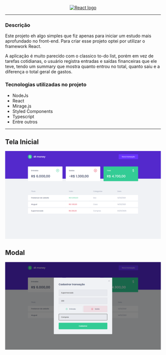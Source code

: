 <p align="center">
  <a href="http://nestjs.com/" target="blank"><img src="https://cdn.freebiesupply.com/logos/large/2x/react-1-logo-svg-vector.svg" width="200" alt="React logo" /></a>
</p>

---

### Descrição

Este projeto eh algo simples que fiz apenas para iniciar um estudo mais aprofundado no front-end. Para criar esse projeto optei por utilizar o framework React.

A aplicação é muito parecido com o classico to-do list, porém em vez de tarefas cotidianas, o usuário registra entradas e saídas financeiras que ele teve, tendo um summary que mostra quanto entrou no total, quanto saiu e a diferença o total geral de gastos.

### Tecnologias utilizadas no projeto

- NodeJs
- React
- Mirage.js
- Styled Components
- Typescript
- Entre outros

---

## Tela Inicial

![Tela Inicial](./img/tela-inicial.png)

## Modal

![Modal](./img/modal.png)
